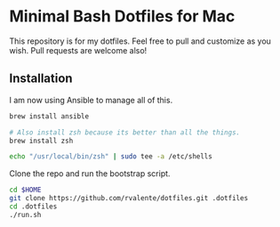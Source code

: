 # Minimal Bash Dotfiles for Mac
This repository is for my dotfiles. Feel free to pull and customize as you wish. Pull requests are welcome also!

## Installation

I am now using Ansible to manage all of this.

```sh
brew install ansible

# Also install zsh because its better than all the things.
brew install zsh

echo "/usr/local/bin/zsh" | sudo tee -a /etc/shells
```

Clone the repo and run the bootstrap script.

```sh
cd $HOME
git clone https://github.com/rvalente/dotfiles.git .dotfiles
cd .dotfiles
./run.sh
```
